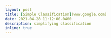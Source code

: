 ```yaml
---
layout: post
title: [Simple Classification](www.google.com)
date: 2021-04-28 11:12:00-0400
description: simplifying classification
inline: true
---
```

<!-- ![](www.google.com) -->